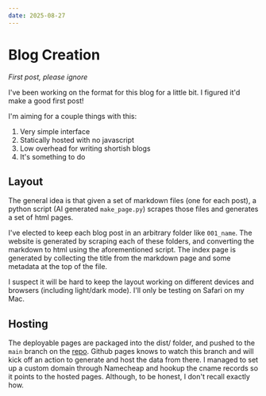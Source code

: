 ```yaml
---
date: 2025-08-27
---
```


# Blog Creation
_First post, please ignore_

I've been working on the format for this blog for a little bit. I figured it'd make a good first post!

I'm aiming for a couple things with this:

1. Very simple interface
2. Statically hosted with no javascript
3. Low overhead for writing shortish blogs
4. It's something to do

## Layout
The general idea is that given a set of markdown files (one for each post), a python script (AI generated `make_page.py`) scrapes those files and generates a set of html pages.

I've elected to keep each blog post in an arbitrary folder like `001_name`.
The website is generated by scraping each of these folders, and converting the markdown to html using the aforementioned script.
The index page is generated by collecting the title from the markdown page and some metadata at the top of the file.


I suspect it will be hard to keep the layout working on different devices and browsers (including light/dark mode). I'll only be testing on Safari on my Mac.

## Hosting
The deployable pages are packaged into the dist/ folder, and pushed to the `main` branch on the [repo](https://github.com/mattlangford/matt.boats/tree/main).
Github pages knows to watch this branch and will kick off an action to generate and host the data from there.
I managed to set up a custom domain through Namecheap and hookup the cname records so it points to the hosted pages. Although, to be honest, I don't recall exactly how.
